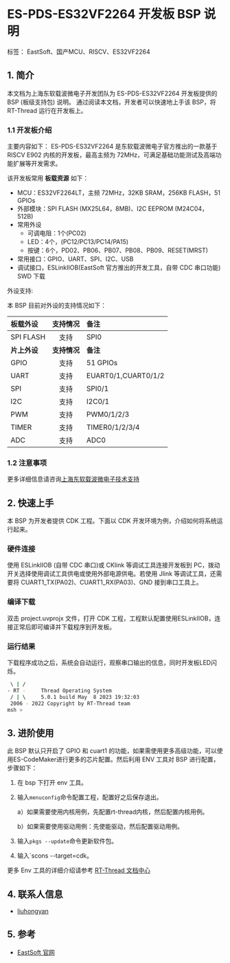 # ES-PDS-ES32VF2264 开发板 BSP 说明
标签： EastSoft、国产MCU、RISCV、ES32VF2264

## 1. 简介

本文档为上海东软载波微电子开发团队为 ES-PDS-ES32VF2264 开发板提供的 BSP (板级支持包) 说明。
通过阅读本文档，开发者可以快速地上手该 BSP，将 RT-Thread 运行在开发板上。

### 1.1  开发板介绍

主要内容如下：
ES-PDS-ES32VF2264 是东软载波微电子官方推出的一款基于 RISCV E902 内核的开发板，最高主频为 72MHz，可满足基础功能测试及高端功能扩展等开发需求。

该开发板常用 **板载资源** 如下：

- MCU：ES32VF2264LT，主频 72MHz，32KB SRAM，256KB FLASH，51 GPIOs
- 外部模块：SPI FLASH (MX25L64，8MB)、I2C EEPROM (M24C04，512B)
- 常用外设
  - 可调电阻：1个(PC02)
  - LED：4个，(PC12/PC13/PC14/PA15)
  - 按键：6个，PD02、PB06、PB07、PB08、PB09、RESET(MRST)
- 常用接口：GPIO、UART、SPI、I2C、USB
- 调试接口，ESLinkⅡOB(EastSoft 官方推出的开发工具，自带 CDC 串口功能) SWD 下载

外设支持:

本 BSP 目前对外设的支持情况如下：

| **板载外设** | **支持情况** | **备注**            |
| :----------- | :----------: | :------------------ |
| SPI FLASH    |     支持     | SPI0                |
| **片上外设** | **支持情况** | **备注**            |
| GPIO         |     支持     | 51 GPIOs            |
| UART         |     支持     | EUART0/1,CUART0/1/2 |
| SPI          |     支持     | SPI0/1              |
| I2C          |     支持     | I2C0/1              |
| PWM          |     支持     | PWM0/1/2/3          |
| TIMER        |     支持     | TIMER0/1/2/3/4      |
| ADC          |     支持     | ADC0                |

### 1.2  注意事项

更多详细信息请咨询[上海东软载波微电子技术支持](http://www.essemi.com/)

## 2. 快速上手

本 BSP 为开发者提供 CDK 工程。下面以 CDK 开发环境为例，介绍如何将系统运行起来。

### 硬件连接

使用 ESLinkⅡOB (自带 CDC 串口)或 CKlink 等调试工具连接开发板到 PC，拨动开关选择使用调试工具供电或使用外部电源供电。若使用 Jlink 等调试工具，还需要将 CUART1_TX(PA02)、CUART1_RX(PA03)、GND 接到串口工具上。

### 编译下载

双击 project.uvprojx 文件，打开 CDK 工程，工程默认配置使用ESLinkⅡOB，连接正常后即可编译并下载程序到开发板。

### 运行结果

下载程序成功之后，系统会自动运行，观察串口输出的信息，同时开发板LED闪烁。
```bash
 \ | /
- RT -     Thread Operating System
 / | \     5.0.1 build May  8 2023 19:32:03
 2006 - 2022 Copyright by RT-Thread team
msh >
```
## 3. 进阶使用

此 BSP 默认只开启了 GPIO 和 cuart1 的功能，如果需使用更多高级功能，可以使用ES-CodeMaker进行更多的芯片配置。然后利用 ENV 工具对 BSP 进行配置，步骤如下：

1. 在 bsp 下打开 env 工具。

2. 输入`menuconfig`命令配置工程，配置好之后保存退出。

    a）如果需要使用内核用例，先配置rt-thread内核，然后配置内核用例。

    b）如果需要使用驱动用例：先使能驱动，然后配置驱动用例。

3. 输入`pkgs --update`命令更新软件包。

4. 输入`scons --target=cdk。

更多 Env 工具的详细介绍请参考 [RT-Thread 文档中心](https://www.rt-thread.org/document/site/)

## 4. 联系人信息

- [liuhongyan](https://gitee.com/liuhongyan98) 

## 5. 参考

- [ EastSoft 官网](http://www.essemi.com)

